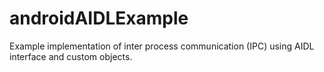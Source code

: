 androidAIDLExample
==================

Example implementation of inter process communication (IPC) using AIDL interface and custom objects.
